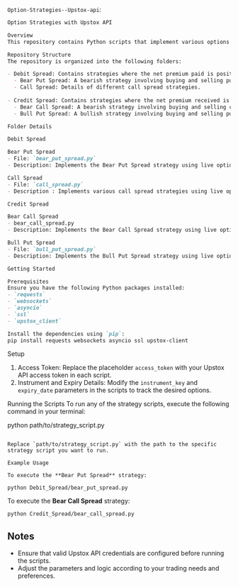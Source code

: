 `Option-Strategies--Upstox-api`:

```markdown
Option Strategies with Upstox API

Overview
This repository contains Python scripts that implement various options trading strategies using the Upstox API. The strategies are divided into Debit Spreads and Credit Spreads, showcasing different approaches to trading options.

Repository Structure
The repository is organized into the following folders:

- Debit Spread: Contains strategies where the net premium paid is positive.
  - Bear Put Spread: A bearish strategy involving buying and selling put options.
  - Call Spread: Details of different call spread strategies.
  
- Credit Spread: Contains strategies where the net premium received is positive.
  - Bear Call Spread: A bearish strategy involving buying and selling call options.
  - Bull Put Spread: A bullish strategy involving buying and selling put options.

Folder Details

Debit Spread

Bear Put Spread
- File: `bear_put_spread.py`
- Description: Implements the Bear Put Spread strategy using live option chain data. Executes orders based on premium ranges for put options.

Call Spread
- File: `call_spread.py`
- Description : Implements various call spread strategies using live option chain data.

Credit Spread

Bear Call Spread
- bear_call_spread.py
- Description: Implements the Bear Call Spread strategy using live option chain data. Executes orders based on premium ranges for call options.

Bull Put Spread
- File: `bull_put_spread.py`
- Description: Implements the Bull Put Spread strategy using live option chain data. Executes orders based on premium ranges for put options.

Getting Started

Prerequisites
Ensure you have the following Python packages installed:
- `requests`
- `websockets`
- `asyncio`
- `ssl`
- `upstox_client`

Install the dependencies using `pip`:
pip install requests websockets asyncio ssl upstox-client
```

Setup

1. Access Token: Replace the placeholder `access_token` with your Upstox API access token in each script.
2. Instrument and Expiry Details: Modify the `instrument_key` and `expiry_date` parameters in the scripts to track the desired options.

Running the Scripts
To run any of the strategy scripts, execute the following command in your terminal:

python path/to/strategy_script.py
```

Replace `path/to/strategy_script.py` with the path to the specific strategy script you want to run.

Example Usage

To execute the **Bear Put Spread** strategy:

python Debit_Spread/bear_put_spread.py
```

To execute the **Bear Call Spread** strategy:
```bash
python Credit_Spread/bear_call_spread.py
```

## Notes
- Ensure that valid Upstox API credentials are configured before running the scripts.
- Adjust the parameters and logic according to your trading needs and preferences.